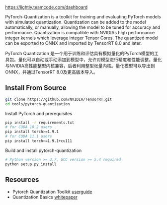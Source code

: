 https://lightly.teamcode.com/dashboard      

PyTorch-Quantization is a toolkit for training and evaluating PyTorch models with simulated quantization. Quantization can be added to the model automatically, or manually, allowing the model to be tuned for accuracy and performance. Quantization is compatible with NVIDIAs high performance integer kernels which leverage integer Tensor Cores. The quantized model can be exported to ONNX and imported by TensorRT 8.0 and later.

PyTorch Quantization 是一个用于训练和评估具有模拟量化的PyTorch模型的工具包。量化可以自动或手动添加到模型中，允许对模型进行精度和性能调整。量化与NVIDIA高性能整型内核兼容，后者利用整型张量内核。量化模型可以导出到ONNX，并通过TensorRT 8.0及更高版本导入。

## Install From Source

```bash
git clone https://github.com/NVIDIA/TensorRT.git
cd tools/pytorch-quantization
```

Install PyTorch and prerequisites
```bash
pip install -r requirements.txt
# for CUDA 10.2 users
pip install torch>=1.9.1
# for CUDA 11.1 users
pip install torch>=1.9.1+cu111
```

Build and install pytorch-quantization
```bash
# Python version >= 3.7, GCC version >= 5.4 required
python setup.py install
```

## Resources

* Pytorch Quantization Toolkit [userguide](https://docs.nvidia.com/deeplearning/tensorrt/pytorch-quantization-toolkit/docs/userguide.html)
* Quantization Basics [whitepaper](https://arxiv.org/abs/2004.09602)

